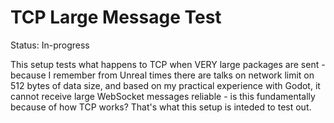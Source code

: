 # TCP Large Message Test

Status: In-progress

This setup tests what happens to TCP when VERY large packages are sent - because I remember from Unreal times there are talks on network limit on 512 bytes of data size, and based on my practical experience with Godot, it cannot receive large WebSocket messages reliable - is this fundamentally because of how TCP works? That's what this setup is inteded to test out.